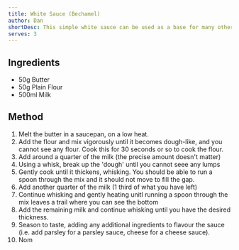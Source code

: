 ```yaml
---
title: White Sauce (Bechamel)
author: Dan
shortDesc: This simple white sauce can be used as a base for many other sauces, such as parsley sauce and cheese sauce, and can also be used as the white sauce in a lasagne
serves: 3
---
```


## Ingredients
- 50g Butter
- 50g Plain Flour
- 500ml Milk

## Method
1. Melt the butter in a saucepan, on a low heat.
2. Add the flour and mix vigorously until it becomes dough-like, and you cannot see any flour. Cook this for 30 seconds or so to cook the flour.
3. Add around a quarter of the milk (the precise amount doesn't matter)
4. Using a whisk, break up the 'dough' until you cannot seee any lumps
5. Gently cook until it thickens, whisking. You should be able to run a spoon through the mix and it should not move to fill the gap.
6. Add another quarter of the milk (1 third of what you have left)
7. Continue whisking and gently heating unitl running a spoon through the mix leaves a trail where you can see the bottom
8. Add the remaining milk and continue whisking until you have the desired thickness.
9. Season to taste, adding any additional ingredients to flavour the sauce (i.e. add parsley for a parsley sauce, cheese for a cheese sauce).
10. Nom
